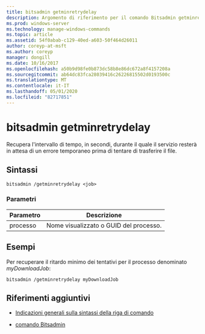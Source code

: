 ```yaml
---
title: bitsadmin getminretrydelay
description: Argomento di riferimento per il comando Bitsadmin getminretrydelay, che consente di recuperare il tempo, in secondi, di attesa del servizio dopo aver rilevato un errore temporaneo prima di provare a trasferire il file.
ms.prod: windows-server
ms.technology: manage-windows-commands
ms.topic: article
ms.assetid: 54f0abab-c129-40ed-a603-50f464d26011
author: coreyp-at-msft
ms.author: coreyp
manager: dongill
ms.date: 10/16/2017
ms.openlocfilehash: a50b9d98fe0b873dc58b8e86dc672a8f4157208a
ms.sourcegitcommit: ab64dc83fca28039416c26226815502d0193500c
ms.translationtype: MT
ms.contentlocale: it-IT
ms.lasthandoff: 05/01/2020
ms.locfileid: "82717851"
---
```

# <a name="bitsadmin-getminretrydelay"></a>bitsadmin getminretrydelay

Recupera l'intervallo di tempo, in secondi, durante il quale il servizio resterà in attesa di un errore temporaneo prima di tentare di trasferire il file.

## <a name="syntax"></a>Sintassi

```
bitsadmin /getminretrydelay <job>
```

### <a name="parameters"></a>Parametri

| Parametro | Descrizione |
| -------------- | -------------- |
| processo | Nome visualizzato o GUID del processo. |

## <a name="examples"></a>Esempi

Per recuperare il ritardo minimo dei tentativi per il processo denominato *myDownloadJob*:

```
bitsadmin /getminretrydelay myDownloadJob
```

## <a name="additional-references"></a>Riferimenti aggiuntivi

- [Indicazioni generali sulla sintassi della riga di comando](command-line-syntax-key.md)

- [comando Bitsadmin](bitsadmin.md)
